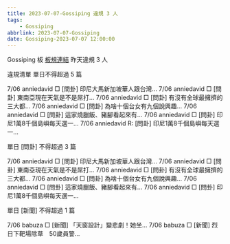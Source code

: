```yaml
---
title: 2023-07-07-Gossiping 違規 3 人
tags:
    - Gossiping
abbrlink: 2023-07-07-Gossiping
date: Gossiping-2023-07-07 12:00:00
---
```

Gossiping 板 [板規連結](https://www.ptt.cc/bbs/Gossiping/M.1637425085.A.07D.html)
昨天違規 3 人
<!-- more -->

違規清單
單日不得超過 5 篇

7/06 anniedavid □ [問卦] 印尼大馬新加坡華人跟台灣…
7/06 anniedavid □ [問卦] 東南亞現在天氣是不是屌打…
7/06 anniedavid □ [問卦] 有沒有全球最擁擠的三大都…
7/06 anniedavid □ [問卦] 為啥十個台女有九個說興趣…
7/06 anniedavid □ [問卦] 這家燒臘飯、豬腳看起來有…
7/06 anniedavid □ [問卦] 印尼1萬8千個島嶼每天選一…
7/06 anniedavid R: [問卦] 印尼1萬8千個島嶼每天選一…

單日 [問卦] 不得超過 3 篇

7/06 anniedavid □ [問卦] 印尼大馬新加坡華人跟台灣…
7/06 anniedavid □ [問卦] 東南亞現在天氣是不是屌打…
7/06 anniedavid □ [問卦] 有沒有全球最擁擠的三大都…
7/06 anniedavid □ [問卦] 為啥十個台女有九個說興趣…
7/06 anniedavid □ [問卦] 這家燒臘飯、豬腳看起來有…
7/06 anniedavid □ [問卦] 印尼1萬8千個島嶼每天選一…

單日 [新聞] 不得超過 1 篇

7/06 babuza □ [新聞] 「天窗設計」變悲劇！她坐…
7/06 babuza □ [新聞] 烈日下靶場除草　50歲員警…
